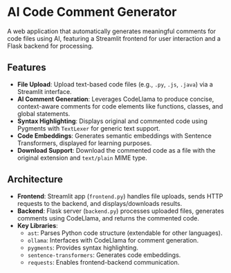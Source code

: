 # AI Code Comment Generator

A web application that automatically generates meaningful comments for code files using AI, featuring a Streamlit frontend for user interaction and a Flask backend for processing.

## Features

- **File Upload**: Upload text-based code files (e.g., `.py`, `.js`, `.java`) via a Streamlit interface.
- **AI Comment Generation**: Leverages CodeLlama to produce concise, context-aware comments for code elements like functions, classes, and global statements.
- **Syntax Highlighting**: Displays original and commented code using Pygments with `TextLexer` for generic text support.
- **Code Embeddings**: Generates semantic embeddings with Sentence Transformers, displayed for learning purposes.
- **Download Support**: Download the commented code as a file with the original extension and `text/plain` MIME type.

## Architecture

- **Frontend**: Streamlit app (`frontend.py`) handles file uploads, sends HTTP requests to the backend, and displays/downloads results.
- **Backend**: Flask server (`backend.py`) processes uploaded files, generates comments using CodeLlama, and returns the commented code.
- **Key Libraries**:
  - `ast`: Parses Python code structure (extendable for other languages).
  - `ollama`: Interfaces with CodeLlama for comment generation.
  - `pygments`: Provides syntax highlighting.
  - `sentence-transformers`: Generates code embeddings.
  - `requests`: Enables frontend-backend communication.

